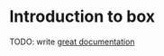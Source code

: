# Introduction to box

TODO: write [great documentation](http://jacobian.org/writing/what-to-write/)
